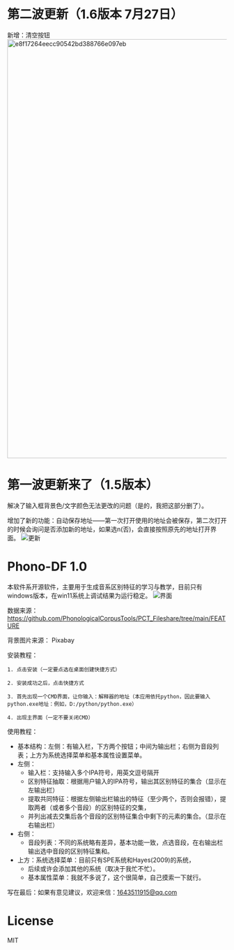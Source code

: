 # 第二波更新（1.6版本 7月27日）
  新增：清空按钮
  <img width="959" alt="e8f17264eecc90542bd388766e097eb" src="https://github.com/RexHanG96/Phono-DF-1.0/assets/140506479/5d560295-877c-476b-b446-76c7ff9bbc39">

# 第一波更新来了（1.5版本）
   
   解决了输入框背景色/文字颜色无法更改的问题（是的，我把这部分删了）。

   增加了新的功能：自动保存地址——第一次打开使用的地址会被保存，第二次打开的时候会询问是否添加新的地址，如果选n(否)，会直接按照原先的地址打开界面。
   ![更新](https://github.com/RexHanG96/Phono-DF-1.0/assets/140506479/583f4bee-2c40-47f5-9bae-099b2299e4f5)


# Phono-DF 1.0 

本软件系开源软件，主要用于生成音系区别特征的学习与教学，目前只有windows版本，在win11系统上调试结果为运行稳定。
![界面](https://github.com/RexHanG96/Phono-DF-1.0/assets/140506479/4ddf7719-a11d-4bb6-9777-68061679bc4a)



数据来源：
               https://github.com/PhonologicalCorpusTools/PCT_Fileshare/tree/main/FEATURE
            
背景图片来源：  Pixabay

安装教程：
    
    1. 点击安装（一定要点选在桌面创建快捷方式）
    
    2. 安装成功之后，点击快捷方式
    
    3. 首先出现一个CMD界面，让你输入：解释器的地址（本应用依托python，因此要输入python.exe地址：例如，D:/python/python.exe）
    
    4. 出现主界面（一定不要关闭CMD）


使用教程：
   * 基本结构：左侧：有输入栏，下方两个按钮；中间为输出栏；右侧为音段列表；上方为系统选择菜单和基本属性设置菜单。
   * 左侧：
        * 输入栏：支持输入多个IPA符号，用英文逗号隔开
        * 区别特征抽取：根据用户输入的IPA符号，输出其区别特征的集合（显示在左输出栏）
        * 提取共同特征：根据左侧输出栏输出的特征（至少两个，否则会报错），提取两者（或者多个音段）的区别特征的交集，
        * 并列出减去交集后各个音段的区别特征集合中剩下的元素的集合。（显示在右输出栏）
   * 右侧：
        * 音段列表：不同的系统略有差异，基本功能一致，点选音段，在右输出栏输出选中音段的区别特征集和。
   * 上方：系统选择菜单：目前只有SPE系统和Hayes(2009)的系统，
        * 后续或许会添加其他的系统（取决于我忙不忙）。
        * 基本属性菜单：我就不多说了，这个很简单，自己摸索一下就行。

  
  写在最后：如果有意见建议，欢迎来信：1643511915@qq.com

# License 

MIT
